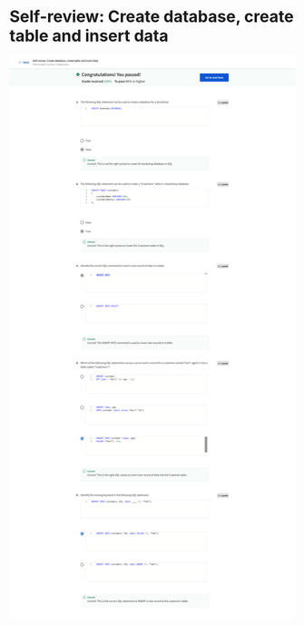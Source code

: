 # Self-review: Create database, create table and insert data

![screencapture-coursera-org-learn-intro-to-databases-back-end-development-quiz-vVrm3-self-review-create-database-create-table-and-insert-data-attempt-2023-01-21-14_53_04.png](Self-review%20Create%20database,%20create%20table%20and%20inse%207f14f1b64ebd43efb704ba016bcdd525/screencapture-coursera-org-learn-intro-to-databases-back-end-development-quiz-vVrm3-self-review-create-database-create-table-and-insert-data-attempt-2023-01-21-14_53_04.png)